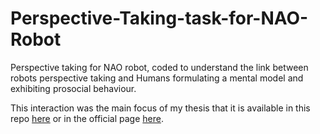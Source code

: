# Perspective-Taking-task-for-NAO-Robot
Perspective taking for NAO robot, coded to understand the link between robots perspective taking and Humans formulating a mental model and exhibiting prosocial behaviour.

This interaction was the main focus of my thesis that it is available in this repo [here](https://github.com/Joao-Tiago-Almeida/Perspective-Taking-task-for-NAO-Robot/blob/main/docs/JoaoAlmeida_MScThesis.pdf) or in the official page [here](https://www.diva-portal.org/smash/record.jsf?dswid=-5128&pid=diva2%3A1711456&c=1&searchType=SIMPLE&language=en&query=Understanding+the+Link+Between+Robots+Perspective+Taking%2C+and+Humans+Formulating+a+Mental+Model+and+Exhibiting+Prosocial+Behaviour&af=%5B%5D&aq=%5B%5B%5D%5D&aq2=%5B%5B%5D%5D&aqe=%5B%5D&noOfRows=50&sortOrder=author_sort_asc&sortOrder2=title_sort_asc&onlyFullText=false&sf=all).

